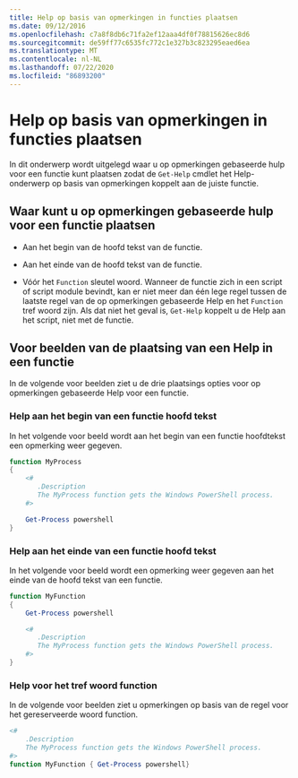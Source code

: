```yaml
---
title: Help op basis van opmerkingen in functies plaatsen
ms.date: 09/12/2016
ms.openlocfilehash: c7a8f8db6c71fa2ef12aaa4df0f78815626ec8d6
ms.sourcegitcommit: de59ff77c6535fc772c1e327b3c823295eaed6ea
ms.translationtype: MT
ms.contentlocale: nl-NL
ms.lasthandoff: 07/22/2020
ms.locfileid: "86893200"
---
```

# <a name="placing-comment-based-help-in-functions"></a>Help op basis van opmerkingen in functies plaatsen

In dit onderwerp wordt uitgelegd waar u op opmerkingen gebaseerde hulp voor een functie kunt plaatsen zodat de `Get-Help` cmdlet het Help-onderwerp op basis van opmerkingen koppelt aan de juiste functie.

## <a name="where-to-place-comment-based-help-for-a-function"></a>Waar kunt u op opmerkingen gebaseerde hulp voor een functie plaatsen

- Aan het begin van de hoofd tekst van de functie.

- Aan het einde van de hoofd tekst van de functie.

- Vóór het `Function` sleutel woord. Wanneer de functie zich in een script of script module bevindt, kan er niet meer dan één lege regel tussen de laatste regel van de op opmerkingen gebaseerde Help en het `Function` tref woord zijn. Als dat niet het geval is, `Get-Help` koppelt u de Help aan het script, niet met de functie.

## <a name="examples-of-help-placement-in-a-function"></a>Voor beelden van de plaatsing van een Help in een functie

In de volgende voor beelden ziet u de drie plaatsings opties voor op opmerkingen gebaseerde Help voor een functie.

### <a name="help-at-the-beginning-of-a-function-body"></a>Help aan het begin van een functie hoofd tekst

In het volgende voor beeld wordt aan het begin van een functie hoofdtekst een opmerking weer gegeven.

```powershell
function MyProcess
{
    <#
       .Description
       The MyProcess function gets the Windows PowerShell process.
    #>

    Get-Process powershell
}
```

### <a name="help-at-the-end-of-a-function-body"></a>Help aan het einde van een functie hoofd tekst

 In het volgende voor beeld wordt een opmerking weer gegeven aan het einde van de hoofd tekst van een functie.

```powershell
function MyFunction
{
    Get-Process powershell

    <#
       .Description
       The MyProcess function gets the Windows PowerShell process.
    #>
}
```

### <a name="help-before-the-function-keyword"></a>Help voor het tref woord function

 In de volgende voor beelden ziet u opmerkingen op basis van de regel voor het gereserveerde woord function.

```powershell
<#
    .Description
    The MyProcess function gets the Windows PowerShell process.
#>
function MyFunction { Get-Process powershell}
```
